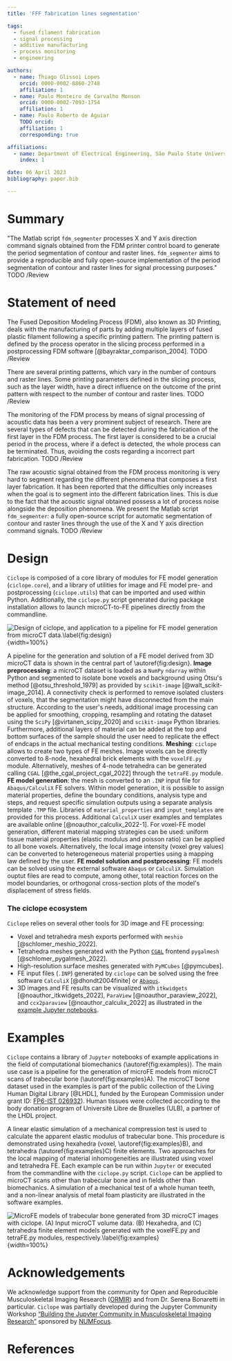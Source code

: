 ```yaml
---
title: 'FFF fabrication lines segmentation'

tags:
  - fused filament fabrication
  - signal processing
  - additive manufacturing
  - process monitoring
  - engineering

authors:
  - name: Thiago Glissoi Lopes
    orcid: 0000-0002-8860-2748
    affiliation: 1
  - name: Paulo Monteiro de Carvalho Monson
    orcid: 0000-0002-7093-1754
    affiliation: 1
  - name: Paulo Roberto de Aguiar
    TODO orcid:
    affiliation: 1
    corresponding: true

affiliations:
  - name: Department of Electrical Engineering, São Paulo State University, Brazil
    index: 1

date: 06 April 2023 
bibliography: paper.bib 

---
```


# Summary
"The Matlab script `fdm_segmenter` processes X and Y axis direction command signals obtained from the FDM printer control board to generate the period segmentation of contour and raster lines. `fdm_segmenter` aims to provide a reproducible and fully open-source implementation of the period segmentation of contour and raster lines for signal processing purposes."
TODO /Review

# Statement of need
The Fused Deposition Modeling Process (FDM), also known as 3D Printing, deals with the manufacturing of parts by adding multiple layers of fused plastic filament following a specific printing pattern. The printing pattern is defined by the process operator in the slicing process performed in a postprocessing FDM software [@bayraktar_comparison_2004].
TODO /Review

There are several printing patterns, which vary in the number of contours and raster lines. Some printing parameters defined in the slicing process, such as the layer width, have a direct influence on the outcome of the print pattern with respect to the number of contour and raster lines.
TODO /Review

The monitoring of the FDM process by means of signal processing of acoustic data has been a very prominent subject of research. There are several types of defects that can be detected during the fabrication of the first layer in the FDM process. The first layer is considered to be a crucial period in the process, where if a defect is detected, the whole process can be terminated. Thus, avoiding the costs regarding a incorrect part fabrication. 
TODO /Review

The raw acoustic signal obtained from the FDM process monitoring is very hard to segment regarding the different phenomena that composes a first layer fabrication. It has been reported that the difficulties only increases when the goal is to segment into the different fabrication lines. This is due to the fact that the acoustic signal obtained possess a lot of process noise alongside the deposition phenomena. We present the Matlab script `fdm_segmenter`: a fully open-source script for automatic segmentation of contour and raster lines through the use of the X and Y axis direction command signals.
TODO /Review

[comment]: <> (Several research articles highlighted the importance of an accurate segmentation of the contour and raster lines in order to evaluate geometrical and surface defects on the printing part.)



# Design
`Ciclope` is composed of a core library of modules for FE model generation (`ciclope.core`), and a library of utilities for image and FE model pre- and postprocessing (`ciclope.utils`) that can be imported and used within Python. Additionally, the `ciclope.py` script generated during package installation allows to launch microCT-to-FE pipelines directly from the commandline.

![Design of ciclope, and application to a pipeline for FE model generation from microCT data.\label{fig:design}](./../docs/ciclope_design.png){width=100%}

A pipeline for the generation and solution of a FE model derived from 3D microCT data is shown in the central part of \autoref{fig:design}.
**Image preprocessing**: a microCT dataset is loaded as a `NumPy` `ndarray` within Python and segmented to isolate bone voxels and background using Otsu's method [@otsu_threshold_1979] as provided by `scikit-image` [@walt_scikit-image_2014]. A connectivity check is performed to remove isolated clusters of voxels, that the segmentation might have disconnected from the main structure. According to the user's needs, additional image processing can be applied for smoothing, cropping, resampling and rotating the dataset using the `SciPy` [@virtanen_scipy_2020] and `scikit-image` Python libraries. Furthermore, additional layers of material can be added at the top and bottom surfaces of the sample should the user need to replicate the effect of endcaps in the actual mechanical testing conditions.
**Meshing**: `ciclope` allows to create two types of FE meshes. Image voxels can be directly converted to 8-node, hexahedral brick elements with the `voxelFE.py` module. Alternatively, meshes of 4-node tetrahedra can be generated calling `CGAL` [@the_cgal_project_cgal_2022] through the `tetraFE.py` module.
**FE model generation**: the mesh is converted to an `.INP` input file for `Abaqus/CalculiX` FE solvers. Within model generation, it is possible to assign material properties, define the boundary conditions, analysis type and steps, and request specific simulation outputs using a separate analysis template `.TMP` file. Libraries of `material_properties` and `input_templates` are provided for this process. Additional `CalculiX` user examples and templates are available online [@noauthor_calculix_2022-1]. For voxel-FE model generation, different material mapping strategies can be used: uniform tissue material properties (elastic modulus and poisson ratio) can be applied to all bone voxels. Alternatively, the local image intensity (voxel grey values) can be converted to heterogeneous material properties using a mapping law defined by the user.
**FE model solution and postprocessing**: FE models can be solved using the external software `Abaqus` or `CalculiX`. Simulation ouptut files are read to compute, among other, total reaction forces on the model boundaries, or orthogonal cross-section plots of the model's displacement of stress fields.

[comment]: <> (Finally, the 'beamFE.py' module allows to generate a mesh of 2-node beam elements, where each beam represents a single trabecula, and has a local trabecular thickness associated to it.)
[comment]: <> (bone mineral density BMD through a calibration rule obtained scanning a hydroxyapatite phantom. After this, an empirical law is used to convert local BMD to tissue elastic moduli Bourne_2004; garcia_2008.)
[comment]: <> (The pipeline is composed of the following steps:)
[comment]: <> (1. **microCT image preprocessing**: after reading in python a microCT dataset, the 3D volume can be cropped and aligned according to the desired direction of load, smoothed to remove noise with a Gaussian kernel, and resampled to lower image resolution. A binary mask of the bone tissue is generated thresholding bone voxels. Several global Otsu; Ridler_1978, or local adaptive thresholding ,..., techniques have been proposed Kim 2006. Embedding layers and steel caps can be added to simulate the experimental conditions of mechanical testing.)

### The ciclope ecosystem
`Ciclope` relies on several other tools for 3D image and FE processing:

- Voxel and tetrahedra mesh exports performed with `meshio` [@schlomer_meshio_2022].
- Tetrahedra meshes generated with the Python [`CGAL`](https://www.cgal.org/) frontend `pygalmesh` [@schlomer_pygalmesh_2022].
- High-resolution surface meshes generated with `PyMCubes` [@pymcubes].
- FE input files (`.INP`) generated by `ciclope` can be solved using the free software `CalculiX` [@dhondt2004finite] or [`Abaqus`](https://www.3ds.com/products-services/simulia/products/abaqus/).
- 3D images and FE results can be visualized with `itkwidgets` [@noauthor_itkwidgets_2022], `ParaView` [@noauthor_paraview_2022], and `ccx2paraview` [@noauthor_calculix_2022] as illustrated in the [example Jupyter notebooks](https://ciclope.readthedocs.io/en/latest/examples.html).

[comment]: <> (Dxchange @decarlo_2014)

# Examples
`Ciclope` contains a library of `Jupyter` notebooks of example applications in the field of computational biomechanics (\autoref{fig:examples}). The main use case is a pipeline for the generation of microFE models from microCT scans of trabecular bone (\autoref{fig:examples}A). The microCT bone dataset used in the examples is part of the public collection of the Living Human Digital Library [@LHDL], funded by the European Commission under grant ID: [FP6-IST 026932](https://cordis.europa.eu/project/id/026932)). Human tissues were collected according to the body donation program of Universitè Libre de Bruxelles (ULB), a partner of the LHDL project.

A linear elastic simulation of a mechanical compression test is used to calculate the apparent elastic modulus of trabecular bone. This procedure is demonstrated using hexahedra (voxel, \autoref{fig:examples}B), and tetrahedra (\autoref{fig:examples}C) finite elements. Two approaches for the local mapping of material inhomogeneities are illustrated using voxel and tetrahedra FE. Each example can be run within `Jupyter` or executed from the commandline with the `ciclope.py` script. `Ciclope` can be applied to microCT scans other than trabecular bone and in fields other than biomechanics. A simulation of a mechanical test of a whole human teeth, and a non-linear analysis of metal foam plasticity are illustrated in the software examples.

![MicroFE models of trabecular bone generated from 3D microCT images with `ciclope`. (A) Input microCT volume data. (B) Hexahedra, and (C) tetrahedra finite element models generated with the `voxelFE.py` and `tetraFE.py` modules, respectively.\label{fig:examples}](examples.png){width=100%}

[comment]: <> (# Conclusions)

# Acknowledgements
We acknowledge support from the community for Open and Reproducible Musculoskeletal Imaging Research ([ORMIR](https://ormircommunity.github.io/index.html#)) and from Dr. Serena Bonaretti in particular.
`Ciclope` was partially developed during the Jupyter Community Workshop [“Building the Jupyter Community in Musculoskeletal Imaging Research”](https://github.com/JCMSK/2022_JCW) sponsored by [NUMFocus](https://numfocus.org/).

# References